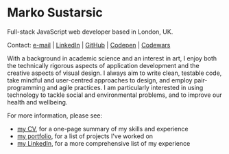 # Marko Sustarsic
Full-stack JavaScript web developer based in London, UK.

Contact: [e-mail](mailto:marko@foundersandcoders.com) | [LinkedIn](https://www.linkedin.com/in/marko-sustarsic-9119a850) | [GitHub](https://github.com/msachi) | [Codepen](https://codepen.io/msachi/) | [Codewars](https://www.codewars.com/users/msachi)

With a background in academic science and an interest in art, I enjoy both the technically rigorous aspects of application development and the creative aspects of visual design. I always aim to write clean, testable code, take mindful and user-centred approaches to design, and employ pair-programming and agile practices. I am particularly interested in using technology to tackle social and environmental problems, and to improve our health and wellbeing.

For more information, please see:
- [my CV](./CV.pdf), for a one-page summary of my skills and experience
- [my portfolio](./portfolio.md), for a list of projects I've worked on
- [my LinkedIn](https://www.linkedin.com/in/marko-sustarsic-9119a850), for a more comprehensive list of my experience
